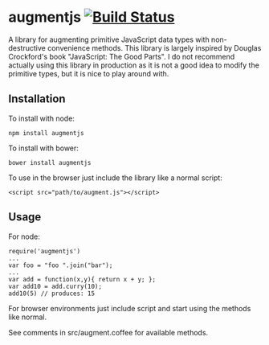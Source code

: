 augmentjs  [![Build Status](https://travis-ci.org/michaelleeallen/augmentjs.png)](https://travis-ci.org/michaelleeallen/augmentjs)
========

A library for augmenting primitive JavaScript data types with non-destructive convenience methods. This library
is largely inspired by Douglas Crockford's book "JavaScript: The Good Parts". I do not recommend actually using this library in production as it is not a good idea to modify the primitive types, but it is nice to play around with.
	
## Installation
To install with node:
	
	npm install augmentjs
	
To install with bower:

	bower install augmentjs
	
To use in the browser just include the library like a normal script:

	<script src="path/to/augment.js"></script>
	
## Usage
For node: 

	require('augmentjs')
	...
	var foo = "foo ".join("bar");
	...
	var add = function(x,y){ return x + y; };
	var add10 = add.curry(10);
	add10(5) // produces: 15

For browser environments just include script and start using the methods like normal.

See comments in src/augment.coffee for available methods. 
